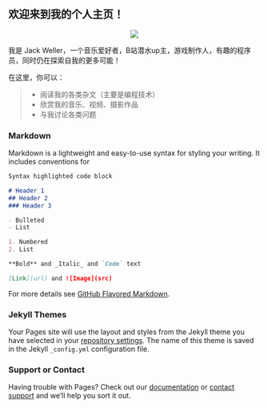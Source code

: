 ## 欢迎来到我的个人主页！
<center>
<img src="http://tvax1.sinaimg.cn/crop.0.0.299.299.180/973e0f04gy1fhkfpzuyyvj208c08ct91.jpg" />
</center>

我是 Jack Weller，一个音乐爱好者，B站潜水up主，游戏制作人，有趣的程序员，同时仍在探索自我的更多可能！

在这里，你可以：

> * 阅读我的各类杂文（主要是编程技术）
> * 欣赏我的音乐、视频、摄影作品
> * 与我讨论各类问题

### Markdown

Markdown is a lightweight and easy-to-use syntax for styling your writing. It includes conventions for

```markdown
Syntax highlighted code block

# Header 1
## Header 2
### Header 3

- Bulleted
- List

1. Numbered
2. List

**Bold** and _Italic_ and `Code` text

[Link](url) and ![Image](src)
```

For more details see [GitHub Flavored Markdown](https://guides.github.com/features/mastering-markdown/).

### Jekyll Themes

Your Pages site will use the layout and styles from the Jekyll theme you have selected in your [repository settings](https://github.com/JackWeller2/JackWeller2.github.io/settings). The name of this theme is saved in the Jekyll `_config.yml` configuration file.

### Support or Contact

Having trouble with Pages? Check out our [documentation](https://help.github.com/categories/github-pages-basics/) or [contact support](https://github.com/contact) and we’ll help you sort it out.
